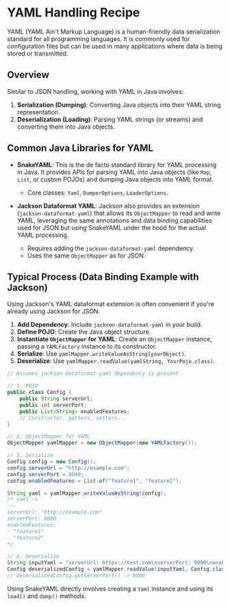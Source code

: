 # YAML Handling Recipe

YAML (YAML Ain't Markup Language) is a human-friendly data serialization standard for all programming languages. It is commonly used for configuration files but can be used in many applications where data is being stored or transmitted.

## Overview

Similar to JSON handling, working with YAML in Java involves:

1.  **Serialization (Dumping)**: Converting Java objects into their YAML string representation.
2.  **Deserialization (Loading)**: Parsing YAML strings (or streams) and converting them into Java objects.

## Common Java Libraries for YAML

*   **SnakeYAML**: This is the de facto standard library for YAML processing in Java. It provides APIs for parsing YAML into Java objects (like `Map`, `List`, or custom POJOs) and dumping Java objects into YAML format.
    *   Core classes: `Yaml`, `DumperOptions`, `LoaderOptions`.

*   **Jackson Dataformat YAML**: Jackson also provides an extension (`jackson-dataformat-yaml`) that allows its `ObjectMapper` to read and write YAML, leveraging the same annotations and data binding capabilities used for JSON but using SnakeYAML under the hood for the actual YAML processing.
    *   Requires adding the `jackson-dataformat-yaml` dependency.
    *   Uses the same `ObjectMapper` as for JSON.

## Typical Process (Data Binding Example with Jackson)

Using Jackson's YAML dataformat extension is often convenient if you're already using Jackson for JSON.

1.  **Add Dependency**: Include `jackson-dataformat-yaml` in your build.
2.  **Define POJO**: Create the Java object structure.
3.  **Instantiate `ObjectMapper` for YAML**: Create an `ObjectMapper` instance, passing a `YAMLFactory` instance to its constructor.
4.  **Serialize**: Use `yamlMapper.writeValueAsString(yourObject)`.
5.  **Deserialize**: Use `yamlMapper.readValue(yamlString, YourPojo.class)`.

```java
// Assumes jackson-dataformat-yaml dependency is present

// 1. POJO
public class Config {
    public String serverUrl;
    public int serverPort;
    public List<String> enabledFeatures;
    // Constructor, getters, setters...
}

// 2. ObjectMapper for YAML
ObjectMapper yamlMapper = new ObjectMapper(new YAMLFactory());

// 3. Serialize
Config config = new Config();
config.serverUrl = "http://example.com";
config.serverPort = 8080;
config.enabledFeatures = List.of("feature1", "feature2");

String yaml = yamlMapper.writeValueAsString(config);
/* yaml ->
---
serverUrl: "http://example.com"
serverPort: 8080
enabledFeatures:
- "feature1"
- "feature2"
*/

// 4. Deserialize
String inputYaml = "serverUrl: https://test.com\nserverPort: 9090\nenabledFeatures:\n  - alpha\n  - beta";
Config deserializedConfig = yamlMapper.readValue(inputYaml, Config.class);
// deserializedConfig.getServerPort() -> 9090
```

Using SnakeYAML directly involves creating a `Yaml` instance and using its `load()` and `dump()` methods. 